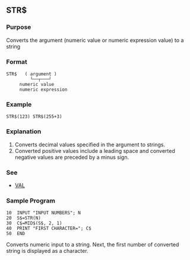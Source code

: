 ## STR$

### Purpose
Converts the argument (numeric value or numeric expression value)
to a string

### Format
```basic
STR$   ( argument )
         └──┬───┘
     numeric value
     numeric expression
``` 

### Example
```basic
STR$(123) STR$(255+3)
```

### Explanation
1. Converts decimal values specified in the argument to strings.
2. Converted positive values include a leading space and converted
negative values are preceded by a minus sign.

### See
 - [VAL](VAL.md)

### Sample Program
```basic
10  INPUT "INPUT NUMBERS"; N
20  S$=STR(N)
30  C$=MID$(S$, 2, 1)
40  PRINT "FIRST CHARACTER="; C$
50  END
```
Converts numeric input to a string. Next, the first number of converted
string is displayed as a character.
